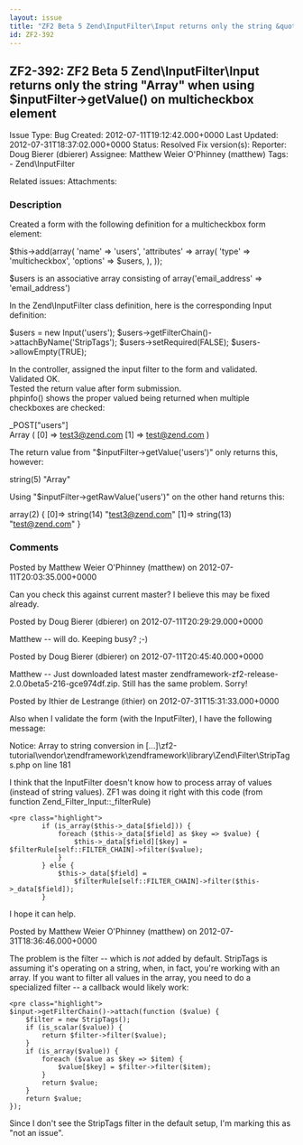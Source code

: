 ```yaml
---
layout: issue
title: "ZF2 Beta 5 Zend\InputFilter\Input returns only the string &quot;Array&quot; when using $inputFilter-&gt;getValue() on multicheckbox element"
id: ZF2-392
---
```


ZF2-392: ZF2 Beta 5 Zend\\InputFilter\\Input returns only the string "Array" when using $inputFilter->getValue() on multicheckbox element
-----------------------------------------------------------------------------------------------------------------------------------------

 Issue Type: Bug Created: 2012-07-11T19:12:42.000+0000 Last Updated: 2012-07-31T18:37:02.000+0000 Status: Resolved Fix version(s): 
 Reporter:  Doug Bierer (dbierer)  Assignee:  Matthew Weier O'Phinney (matthew)  Tags: - Zend\\InputFilter
 
 Related issues: 
 Attachments: 
### Description

Created a form with the following definition for a multicheckbox form element:

$this->add(array( 'name' => 'users', 'attributes' => array( 'type' => 'multicheckbox', 'options' => $users, ), ));

$users is an associative array consisting of array('email\_address' => 'email\_address')

In the Zend\\InputFilter class definition, here is the corresponding Input definition:

$users = new Input('users'); $users->getFilterChain()->attachByName('StripTags'); $users->setRequired(FALSE); $users->allowEmpty(TRUE);

In the controller, assigned the input filter to the form and validated. Validated OK.  
 Tested the return value after form submission.  
 phpinfo() shows the proper valued being returned when multiple checkboxes are checked:

\_POST["users"]  
 Array ( [0] => test3@zend.com [1] => test@zend.com )

The return value from "$inputFilter->getValue('users')" only returns this, however:

string(5) "Array"

Using "$inputFilter->getRawValue('users')" on the other hand returns this:

array(2) { [0]=> string(14) "test3@zend.com" [1]=> string(13) "test@zend.com" }

 

 

### Comments

Posted by Matthew Weier O'Phinney (matthew) on 2012-07-11T20:03:35.000+0000

Can you check this against current master? I believe this may be fixed already.

 

 

Posted by Doug Bierer (dbierer) on 2012-07-11T20:29:29.000+0000

Matthew -- will do. Keeping busy? ;-)

 

 

Posted by Doug Bierer (dbierer) on 2012-07-11T20:45:40.000+0000

Matthew -- Just downloaded latest master zendframework-zf2-release-2.0.0beta5-216-gce974df.zip. Still has the same problem. Sorry!

 

 

Posted by Ithier de Lestrange (ithier) on 2012-07-31T15:31:33.000+0000

Also when I validate the form (with the InputFilter), I have the following message:

Notice: Array to string conversion in [...]\\zf2-tutorial\\vendor\\zendframework\\zendframework\\library\\Zend\\Filter\\StripTags.php on line 181

I think that the InputFilter doesn't know how to process array of values (instead of string values). ZF1 was doing it right with this code (from function Zend\_Filter\_Input::\_filterRule)

 
    <pre class="highlight">
            if (is_array($this->_data[$field])) {
                foreach ($this->_data[$field] as $key => $value) {
                    $this->_data[$field][$key] = $filterRule[self::FILTER_CHAIN]->filter($value);
                }
            } else {
                $this->_data[$field] =
                    $filterRule[self::FILTER_CHAIN]->filter($this->_data[$field]);
            } 


I hope it can help.

 

 

Posted by Matthew Weier O'Phinney (matthew) on 2012-07-31T18:36:46.000+0000

The problem is the filter -- which is _not_ added by default. StripTags is assuming it's operating on a string, when, in fact, you're working with an array. If you want to filter all values in the array, you need to do a specialized filter -- a callback would likely work:

 
    <pre class="highlight">
    $input->getFilterChain()->attach(function ($value) {
        $filter = new StripTags();
        if (is_scalar($value)) {
            return $filter->filter($value);
        }
        if (is_array($value)) {
            foreach ($value as $key => $item) {
                $value[$key] = $filter->filter($item);
            }
            return $value;
        }
        return $value;
    });


Since I don't see the StripTags filter in the default setup, I'm marking this as "not an issue".

 

 